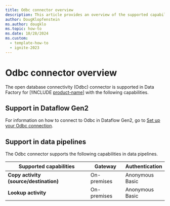 ```yaml
---
title: Odbc connector overview
description: This article provides an overview of the supported capabilities of the Odbc connector.
author: DougKlopfenstein
ms.author: dougklo
ms.topic: how-to
ms.date: 10/28/2024
ms.custom:
  - template-how-to
  - ignite-2023
---
```


# Odbc connector overview

The open database connectivity (Odbc) connector is supported in Data Factory for [!INCLUDE [product-name](../includes/product-name.md)] with the following capabilities.


## Support in Dataflow Gen2

For information on how to connect to Odbc in Dataflow Gen2, go to [Set up your Odbc connection](connector-odbc.md).

## Support in data pipelines

The Odbc connector supports the following capabilities in data pipelines.

| Supported capabilities | Gateway | Authentication |
| --- | --- | ---|
| **Copy activity (source/destination)** | On-premises | Anonymous<br/>Basic |
| **Lookup activity** | On-premises | Anonymous<br/>Basic |
